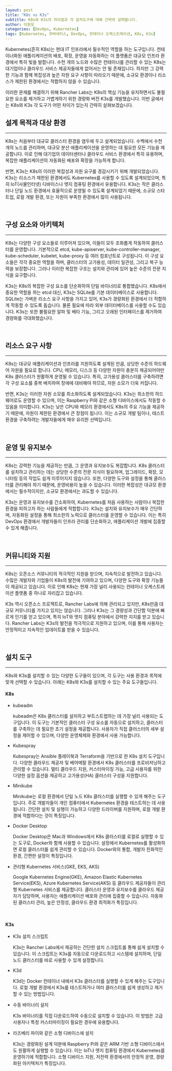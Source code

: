 ```yaml
---
layout: post
title: "K8s vs K3s"
subtitle: K8s와 K3s의 차이점과 각 설치도구에 대해 간략히 살펴봅니다.
author: 이원모
categories: [DevOps, Kubernetes]
tags: [Kubernetes, 쿠버네티스, DevOps, 컨테이너 오케스트레이션, K8s, K3s]
---
```


Kubernetes(흔히 K8s)는 현대 IT 인프라에서 필수적인 역할을 하는 도구입니다. 컨테이너화된 애플리케이션의 배포, 확장, 운영을 자동화하는 이 플랫폼은 대규모 인프라 환경에서 특히 빛을 발합니다. 수천 개의 노드와 수많은 컨테이너를 관리할 수 있는 K8s는 대기업이나 클라우드 서비스 제공자들에게 없어서는 안 될 존재입니다. 하지만 그 강력한 기능과 함께 복잡성과 높은 자원 요구 사항이 따라오기 때문에, 소규모 환경이나 리소스가 제한된 환경에서는 적합하지 않을 수 있습니다.

이러한 문제를 해결하기 위해 Rancher Labs는 K8s의 핵심 기능을 유지하면서도 불필요한 요소를 제거하고 가볍게하기 위한 경량화 버전 K3s를 개발했습니다. 이번 글에서는 K8s와 K3s 각 도구가 어떤 차이가 있는지 간략히 살펴보겠습니다.

## 설계 목적과 대상 환경
---
K8s는 처음부터 대규모 클러스터 환경을 염두에 두고 설계되었습니다. 수백에서 수천 개의 노드를 관리하며, 대규모 분산 애플리케이션을 운영하는 데 필요한 모든 기능을 제공합니다. 이로 인해 대기업의 데이터센터나 클라우드 서비스 환경에서 특히 유용하며, 복잡한 애플리케이션의 자동화된 배포와 확장을 가능하게 합니다.

반면, K3s는 K8s의 이러한 복잡성과 자원 요구를 경감시키기 위해 개발되었습니다. K3s는 리소스가 제한된 환경에서도 Kubernetes를 사용할 수 있도록 설계되었으며, 특히 IoT(사물인터넷) 디바이스나 엣지 컴퓨팅 환경에서 유용합니다. K3s는 작은 클러스터나 단일 노드 환경에서 효율적으로 운영될 수 있도록 설계되었기 때문에, 소규모 스타트업, 로컬 개발 환경, 또는 자원이 부족한 환경에서 많이 사용됩니다.

<br>

## 구성 요소와 아키텍처
---
K8s는 다양한 구성 요소들로 이루어져 있으며, 이들이 모두 조화롭게 작동하여 클러스터를 운영합니다. 기본적으로 etcd, kube-apiserver, kube-controller-manager, kube-scheduler, kubelet, kube-proxy 등 여러 컴포넌트로 구성됩니다. 이 구성 요소들은 각각 중요한 역할을 하며, 클러스터의 고가용성, 데이터 일관성, 그리고 복구 능력을 보장합니다. 그러나 이러한 복잡한 구조는 설치와 관리에 있어 높은 수준의 전문 지식을 요구합니다.

K3s는 K8s의 복잡한 구성 요소를 단순화하여 단일 바이너리로 통합했습니다. K8s에서 중요한 역할을 하는 etcd 대신, K3s는 SQLite를 기본 데이터베이스로 사용합니다. SQLite는 가벼운 리소스 요구 사항을 가지고 있어, K3s가 경량화된 환경에서 더 적합하게 작동할 수 있도록 돕습니다. 물론 필요에 따라 외부 데이터베이스를 사용할 수도 있습니다. K3s는 또한 불필요한 알파 및 베타 기능, 그리고 오래된 인터페이스를 제거하여 경량화를 극대화했습니다.

<br>

## 리소스 요구 사항
---
K8s는 대규모 애플리케이션과 인프라를 지원하도록 설계된 만큼, 상당한 수준의 하드웨어 자원을 필요로 합니다. CPU, 메모리, 디스크 등 다양한 자원이 충분히 제공되어야만 K8s 클러스터가 원활하게 운영될 수 있습니다. 특히, 고가용성 클러스터를 구축하려면 각 구성 요소를 중복 배치하여 장애에 대비해야 하므로, 자원 소모가 더욱 커집니다.

반면, K3s는 이러한 자원 소모를 최소화하도록 설계되었습니다. K3s는 최소한의 하드웨어로도 운영할 수 있으며, 이는 Raspberry Pi와 같은 소형 디바이스에서도 작동할 수 있음을 의미합니다. K3s는 낮은 CPU와 메모리 환경에서도 K8s의 주요 기능을 제공하기 때문에, 자원이 제한된 환경에서 큰 장점이 됩니다. 이는 소규모 개발 팀이나, 테스트 환경을 구축하려는 개발자들에게 매우 유리한 선택입니다.

<br>

## 운영 및 유지보수
---
K8s는 강력한 기능을 제공하는 만큼, 그 운영과 유지보수도 복잡합니다. K8s 클러스터를 설치하고 관리하는 데는 상당한 수준의 전문 지식이 필요하며, 업그레이드, 확장, 모니터링 등의 작업도 쉽게 이루어지지 않습니다. 또한, 다양한 도구와 설정을 통해 클러스터를 관리해야 하기 때문에, 운영비용이 높을 수 있습니다. 이러한 복잡성은 대규모 환경에서는 필수적이지만, 소규모 환경에서는 과도할 수 있습니다.

K3s는 운영과 유지보수를 간소화하여, Kubernetes를 처음 사용하는 사람이나 복잡한 환경을 피하고자 하는 사람들에게 적합합니다. K3s는 설치와 유지보수가 매우 간단하며, 자동화된 설정을 통해 최소한의 노력으로 클러스터를 운영할 수 있습니다. 이는 특히 DevOps 환경에서 개발자들이 인프라 관리를 단순화하고, 애플리케이션 개발에 집중할 수 있게 해줍니다.

<br>

## 커뮤니티와 지원
---
K8s는 오픈소스 커뮤니티의 적극적인 지원을 받으며, 지속적으로 발전하고 있습니다. 수많은 개발자와 기업들이 K8s의 발전에 기여하고 있으며, 다양한 도구와 확장 기능들이 제공되고 있습니다. 이로 인해 K8s는 현재 가장 널리 사용되는 컨테이너 오케스트레이션 플랫폼 중 하나로 자리잡고 있습니다.

K3s 역시 오픈소스 프로젝트로, Rancher Labs에 의해 관리되고 있지만, K8s만큼 대규모 커뮤니티를 가지고 있지는 않습니다. 그러나 K3s는 그 경량성과 간단함 덕분에 빠르게 인기를 얻고 있으며, 특히 IoT와 엣지 컴퓨팅 분야에서 강력한 지지를 받고 있습니다. Rancher Labs는 K3s의 발전을 적극적으로 지원하고 있으며, 이를 통해 사용자는 안정적이고 지속적인 업데이트를 받을 수 있습니다.

<br>

## 설치 도구
---
K8s와 K3s를 설치할 수 있는 다양한 도구들이 있으며, 각 도구는 사용 환경과 목적에 맞게 선택할 수 있습니다. 아래는 K8s와 K3s를 설치할 수 있는 주요 도구들입니다.

#### K8s
- kubeadm

  kubeadm은 K8s 클러스터를 설치하고 부트스트랩하는 데 가장 널리 사용되는 도구입니다. 이 도구는 기본적인 클러스터 구성 요소를 자동으로 설치하고, 클러스터를 구축하는 데 필요한 초기 설정을 제공합니다.
  사용자가 직접 클러스터의 세부 설정을 제어할 수 있으며, 다양한 운영체제와 환경에서 사용 가능합니다.

- Kubespray

  Kubespray는 Ansible 플레이북과 Terraform을 기반으로 한 K8s 설치 도구입니다. 다양한 클라우드 제공자 및 베어메탈 환경에서 K8s 클러스터를 프로비저닝하고 관리할 수 있습니다.
  멀티 클라우드 지원, 커스터마이징 가능, 고급 사용자를 위한 다양한 설정 옵션을 제공하고 고가용성(HA) 클러스터 구성을 지원합니다.

- Minikube

  Minikube는 로컬 환경에서 단일 노드 K8s 클러스터를 실행할 수 있게 해주는 도구입니다. 주로 개발자들이 개인 컴퓨터에서 Kubernetes 환경을 테스트하는 데 사용됩니다.
  간단한 설치 및 실행이 가능하고 다양한 드라이버를 지원하며, 로컬 개발 환경에 적합하다는 것이 특징입니다.
  
- Docker Desktop

  Docker Desktop은 Mac과 Windows에서 K8s 클러스터를 로컬로 실행할 수 있는 도구로, Docker와 함께 사용할 수 있습니다. 설정에서 Kubernetes를 활성화하면 로컬 클러스터를 쉽게 관리할 수 있습니다.
  Docker와의 통합, 개발자 친화적인 환경, 간편한 설정이 특징입니다.

- 관리형 Kubernetes 서비스(GKE, EKS, AKS)

  Google Kubernetes Engine(GKE), Amazon Elastic Kubernetes Service(EKS), Azure Kubernetes Service(AKS) 등 클라우드 제공자들이 관리형 Kubernetes 서비스를 제공합니다. 클러스터 운영과 유지보수를 클라우드 제공자가 담당하며, 사용자는 애플리케이션 배포와 관리에 집중할 수 있습니다. 자동화된 클러스터 관리, 높은 안정성, 클라우드 환경 최적화가 특징입니다.

<br>

#### K3s
- K3s 설치 스크립트

  K3s는 Rancher Labs에서 제공하는 간단한 설치 스크립트를 통해 쉽게 설치할 수 있습니다. 이 스크립트는 K3s를 자동으로 다운로드하고 시스템에 설치하며, 단일 노드 클러스터를 바로 사용할 수 있게 설정합니다.

- K3d

  K3d는 Docker 컨테이너 내에서 K3s 클러스터를 실행할 수 있게 해주는 도구입니다. 로컬 개발 환경에서 K3s를 테스트하거나 여러 클러스터를 쉽게 생성하고 제거할 수 있는 방법입니다.

- 수동 바이너리 설치

  K3s 바이너리를 직접 다운로드하여 수동으로 설치할 수 있습니다. 이 방법은 고급 사용자나 특정 커스터마이징이 필요한 경우에 유용합니다.

- 라즈베리 파이와 같은 소형 디바이스에 설치

  K3s는 경량화된 설계 덕분에 Raspberry Pi와 같은 ARM 기반 소형 디바이스에서도 원활하게 실행할 수 있습니다. 이는 IoT나 엣지 컴퓨팅 환경에서 Kubernetes를 운영하기에 적합합니다.
  소형 디바이스 지원, 저전력 환경에서의 안정적 운영, 경량화된 아키텍처가 특징입니다.